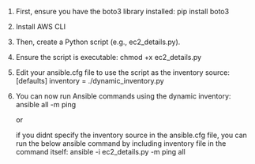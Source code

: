 1. First, ensure you have the boto3 library installed:
   pip install boto3

2. Install AWS CLI
3. Then, create a Python script (e.g., ec2_details.py).
4. Ensure the script is executable:
   chmod +x ec2_details.py

5. Edit your ansible.cfg file to use the script as the inventory source:
   [defaults]
   inventory = ./dynamic_inventory.py
   
7. You can now run Ansible commands using the dynamic inventory:
   ansible all -m ping

   or

   if you didnt specify the inventory source in the ansible.cfg file, you can run the below ansible command by including inventory file in the command itself:
   ansible -i ec2_details.py -m ping all
